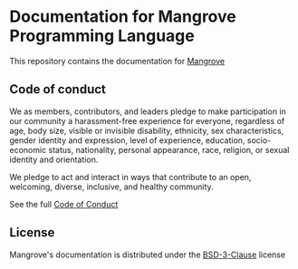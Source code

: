 <!-- SPDX-License-Identifier: BSD-3-Clause -->

# Documentation for Mangrove Programming Language

This repository contains the documentation for [Mangrove](https://github.com/mangrove-lang/mangrove)

## Code of conduct

We as members, contributors, and leaders pledge to make participation in our community a harassment-free experience for everyone, regardless of age, body size, visible or invisible disability, ethnicity, sex characteristics, gender identity and expression, level of experience, education, socio-economic status, nationality, personal appearance, race, religion, or sexual identity and orientation.

We pledge to act and interact in ways that contribute to an open, welcoming, diverse, inclusive, and healthy community.

See the full [Code of Conduct](CODE_OF_CONDUCT.md)

## License

Mangrove's documentation is distributed under the [BSD-3-Clause](LICENSE) license
